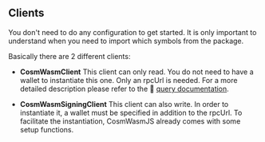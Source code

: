 ## Clients

You don't need to do any configuration to get started. It is only important to understand when you need to import which symbols from the package.

Basically there are 2 different clients:
- **CosmWasmClient**
This client can only read. You do not need to have a wallet to instantiate this one. Only an rpcUrl is needed. For a more detailed description please refer to the 🔗 [query documentation](/docs/queries/overview.md).

- **CosmWasmSigningClient**
This client can also write. In order to instantiate it, a wallet must be specified in addition to the rpcUrl. To facilitate the instantiation, CosmWasmJS already comes with some setup functions.
